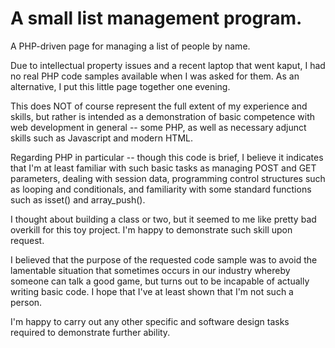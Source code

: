 A small list management program.
================================

A PHP-driven page for managing a list of people by name.

Due to intellectual property issues and a recent laptop that went kaput, I had
no real PHP code samples available when I was asked for them.  As an
alternative, I put this little page together one evening.  

This does NOT of course represent the full extent of my experience and skills,
but rather is intended as a demonstration of basic competence with web
development in general -- some PHP, as well as necessary adjunct skills such
as Javascript and modern HTML.

Regarding PHP in particular -- though this code is brief, I believe it
indicates that I'm at least familiar with such basic tasks as managing POST
and GET parameters, dealing with session data, programming control structures
such as looping and conditionals, and familiarity with some standard functions
such as isset() and array_push().

I thought about building a class or two, but it seemed to me like pretty bad
overkill for this toy project.  I'm happy to demonstrate such skill upon
request.

I believed that the purpose of the requested code sample was to avoid the
lamentable situation that sometimes occurs in our industry whereby someone can
talk a good game, but turns out to be incapable of actually writing basic
code.  I hope that I've at least shown that I'm not such a person. 

I'm happy to carry out any other specific and software design tasks required
to demonstrate further ability.
